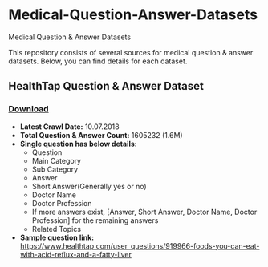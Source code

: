 # Medical-Question-Answer-Datasets
Medical Question &amp; Answer Datasets

This repository consists of several sources for medical question & answer datasets. Below, you can find details for each dataset. 



## HealthTap Question & Answer Dataset
### [**Download**](https://drive.google.com/open?id=1u826iDzYQ6myopMfYAdw7Adc48iuZuZv)
- **Latest Crawl Date:** 10.07.2018
- **Total Question & Answer Count:** 1605232 (1.6M)
- **Single question has below details:**
  - Question
  - Main Category
  - Sub Category
  - Answer
  - Short Answer(Generally yes or no)
  - Doctor Name
  - Doctor Profession
  - If more answers exist, [Answer, Short Answer, Doctor Name, Doctor Profession] for the remaining answers
  - Related Topics
- **Sample question link:** https://www.healthtap.com/user_questions/919966-foods-you-can-eat-with-acid-reflux-and-a-fatty-liver
